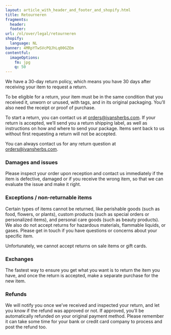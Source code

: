 ```yaml
---
layout: article_with_header_and_footer_and_shopify.html
title: Retourneren
fragments:
  header: 
  footer:
url: /nl/over/legal/retourneren
shopify:
  language: NL
banner: 4MRpYTwSVcPQJhLq00GZEm
contentful: 
  imageOptions:
    fm: jpg
    q: 50
---
```

We have a 30-day return policy, which means you have 30 days after receiving your item to request a return. 

To be eligible for a return, your item must be in the same condition that you received it, unworn or unused, with tags, and in its original packaging. You’ll also need the receipt or proof of purchase. 

To start a return, you can contact us at orders@ivansherbs.com. If your return is accepted, we’ll send you a return shipping label, as well as instructions on how and where to send your package. Items sent back to us without first requesting a return will not be accepted. 

You can always contact us for any return question at orders@ivansherbs.com.

### Damages and issues 
Please inspect your order upon reception and contact us immediately if the item is defective, damaged or if you receive the wrong item, so that we can evaluate the issue and make it right.

### Exceptions / non-returnable items 
Certain types of items cannot be returned, like perishable goods (such as food, flowers, or plants), custom products (such as special orders or personalized items), and personal care goods (such as beauty products). We also do not accept returns for hazardous materials, flammable liquids, or gases. Please get in touch if you have questions or concerns about your specific item. 

Unfortunately, we cannot accept returns on sale items or gift cards.

### Exchanges 
The fastest way to ensure you get what you want is to return the item you have, and once the return is accepted, make a separate purchase for the new item.

### Refunds 
We will notify you once we’ve received and inspected your return, and let you know if the refund was approved or not. If approved, you’ll be automatically refunded on your original payment method. Please remember it can take some time for your bank or credit card company to process and post the refund too.
